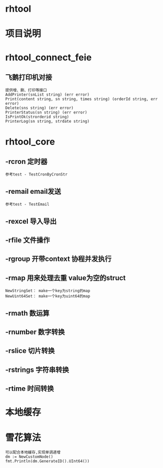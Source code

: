 # rhtool

# 项目说明

# rhtool_connect_feie
 ## 飞鹅打印机对接
    提供增、删、打印等接口
    AddPrinter(snList string) (err error)
    Print(content string, sn string, times string) (orderId string, err error)
    Delete(sns string) (err error)
    PrinterStatus(sn string) (err error)
    IsPrintOk(strorderid string)
    PrinterLog(sn string, strdate string)

# rhtool_core
 ## -rcron 定时器
    参考test - TestCronByCronStr

 ## -remail email发送
    参考test - TestEmail

 ## -rexcel 导入导出 

 ## -rfile 文件操作

 ## -rgroup 开带context 协程并发执行

 ## -rmap 用来处理去重 value为空的struct
    NewStringSet： make一个key为string的map
    NewUint64Set： make一个key为uint64的map

 ## -rmath 数运算

 ## -rnumber 数字转换

 ## -rslice 切片转换

 ## -rstrings 字符串转换

 ## -rtime 时间转换

# 本地缓存

# 雪花算法
    可以配合本地緩存,实现单调递增
    dm := NewCustomNode()
	fmt.Println(dm.GenerateID().UInt64())
 
    
